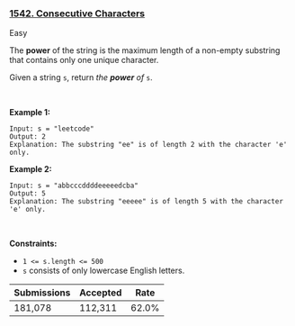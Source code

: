 ### [1542. Consecutive Characters](https://leetcode.com/problems/consecutive-characters)

Easy

The __power__ of the string is the maximum length of a non-empty substring that contains only one unique character.

Given a string `` s ``, return _the __power__ of_ `` s ``.

 

__Example 1:__

```
Input: s = "leetcode"
Output: 2
Explanation: The substring "ee" is of length 2 with the character 'e' only.
```

__Example 2:__

```
Input: s = "abbcccddddeeeeedcba"
Output: 5
Explanation: The substring "eeeee" is of length 5 with the character 'e' only.
```

 

__Constraints:__

*   `` 1 <= s.length <= 500 ``
*   `` s `` consists of only lowercase English letters.

| Submissions    | Accepted     | Rate   |
| -------------- | ------------ | ------ |
| 181,078 | 112,311 | 62.0% |